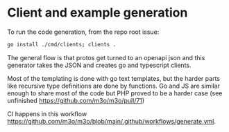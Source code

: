 # Client and example generation

To run the code generation, from the repo root issue:


```sh
go install ./cmd/clients; clients .
```

The general flow is that protos get turned to an openapi json and this generator takes the JSON and creates go and typescript clients.

Most of the templating is done with go text templates, but the harder parts like recursive type definitions are done by functions.
Go and JS are similar enough to share most of the code but PHP proved to be a harder case (see unfinished https://github.com/m3o/m3o/pull/71)

CI happens in this workflow https://github.com/m3o/m3o/blob/main/.github/workflows/generate.yml.

